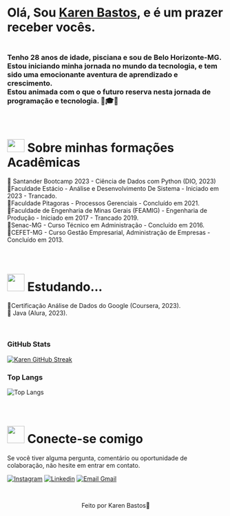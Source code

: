 # Olá, Sou  **[Karen Bastos](https://www.linkedin.com/in/karen-karoline-bastos-846b2083)**, e é um prazer receber vocês.
###  <br>Tenho 28 anos de idade, pisciana e sou de Belo Horizonte-MG. <br>Estou iniciando minha jornada no mundo da tecnologia, e tem sido uma emocionante aventura de aprendizado e crescimento. <br>Estou animada com o que o futuro reserva nesta jornada de programação e tecnologia. 🚀🎓🎯 


<br><h1> <img src= "https://cdn-icons-png.flaticon.com/512/3584/3584382.png" width="40" height="30"/>  Sobre minhas formações Acadêmicas</h1>

<p> 🔹 Santander Bootcamp 2023 - Ciência de Dados com Python (DIO, 2023)
<br>🔹Faculdade Estácio - Análise e Desenvolvimento De Sistema - Iniciado em 2023 - Trancado.
<br>🔸Faculdade Pitagoras - Processos Gerenciais - Concluído em 2021.
<br>🔹Faculdade de Engenharia de Minas Gerais (FEAMIG) - Engenharia de Produção - Iniciado em 2017 - Trancado 2019.
<br>🔸Senac-MG - Curso Técnico em Administração - Concluído em 2016.
<br>🔹CEFET-MG - Curso Gestão Empresarial, Administração de Empresas - Concluído em 2013.</p>

<br><h1> <img src= "https://ameninadigital.files.wordpress.com/2020/09/open-for-business-saiba-como-dar-destaque-aos-seus-servicos-profissionais-no-seu-linkedin-a-menina-digital-cover.png?w=1400" width="40" height="40"/> Estudando... </h1>
<p>  🔸Certificação Análise de Dados do Google (Coursera, 2023).
 <br>🔹 Java (Alura, 2023).</p>

<br>

### GitHub Stats
[![Karen GitHub Streak](https://streak-stats.demolab.com/?user=karenkaroline-bastos&theme=bear&background=000&border=Ffffff&dates=FFF)](https://git.io/streak-stats)

### Top Langs
![Top Langs](https://github-readme-stats-git-masterrstaa-rickstaa.vercel.app/api/top-langs/?username=karenkaroline-bastos&layout=compact&theme=dark) 

<br><h1> <img src= "https://img.freepik.com/vetores-gratis/ilustracao-de-relacoes-publicas-com-porta-voz_23-2148894958.jpg?w=360" width="40" height="40"/> Conecte-se comigo </h1>
<p> Se você tiver alguma pergunta, comentário ou oportunidade de colaboração, não hesite em entrar em contato.</p>

[![Instagram](https://img.shields.io/badge/Instagram-071952?style=quadrado%20plano&cacheSeconds=360)](https://www.instagram.com/karenkaroline.bastos)
[![Linkedin](https://img.shields.io/badge/Linkedin-071952?style=quadrado%20plano&cacheSeconds=360)](https://www.linkedin.com/in/karen-karoline-bastos-846b2083)
[![Email Gmail](https://img.shields.io/badge/Gmail-071952?style=quadrado%20plano&cacheSeconds=360)](karenkaroline.bastos@gmail.com)


<br><foot>
<center> <p>Feito por Karen Bastos💙 </p>
</foot>
